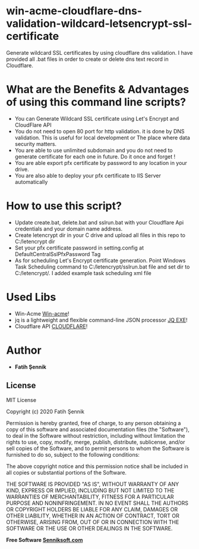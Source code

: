 # win-acme-cloudflare-dns-validation-wildcard-letsencrypt-ssl-certificate
Generate wildcard SSL certificates by using cloudflare dns validation. I have provided all .bat files in order to create or delete dns text record in Cloudflare.


# What are the Benefits & Advantages of using this command line scripts?
 - You can Generate Wildcard SSL certificate using Let's Encrypt and CloudFlare API 
 - You do not need to open 80 port for http validation. it is done by DNS validation. This is useful for local development or The place where data security matters.
 - You are able to use unlimited subdomain and you do not need to generate certificate for each one in future. Do it once and forget !
 - You are able export pfx certificate by password to any location in your drive. 
 - You are also able to deploy your pfx certificate to IIS Server automatically
 
 
# How to use this script?
 - Update create.bat, delete.bat and sslrun.bat with your Cloudflare Api credentials and your domain name address.
 - Create letencrypt dir in your C drive and upload all files in this repo to C:/letencrypt dir
 - Set your pfx certificate password in setting.config at DefaultCentralSslPfxPassword Tag
 - As for scheduling Let's Encrypt certificate generation. Point Windows Task Scheduling command to C:/letencrypt/sslrun.bat file and set dir to C:/letencrypt/. I added example task scheduling xml file

# Used Libs
 - Win-Acme [Win-acme](https://www.win-acme.com/)!
 - jq is a lightweight and flexible command-line JSON processor [JQ EXE](https://stedolan.github.io/jq/)!
 - Cloudflare API [CLOUDFLARE](https://www.cloudflare.com/)!


# Author

* **Fatih Şennik**

License
----
MIT License

Copyright (c) 2020 Fatih Şennik

Permission is hereby granted, free of charge, to any person obtaining a copy
of this software and associated documentation files (the "Software"), to deal
in the Software without restriction, including without limitation the rights
to use, copy, modify, merge, publish, distribute, sublicense, and/or sell
copies of the Software, and to permit persons to whom the Software is
furnished to do so, subject to the following conditions:

The above copyright notice and this permission notice shall be included in all
copies or substantial portions of the Software.

THE SOFTWARE IS PROVIDED "AS IS", WITHOUT WARRANTY OF ANY KIND, EXPRESS OR
IMPLIED, INCLUDING BUT NOT LIMITED TO THE WARRANTIES OF MERCHANTABILITY,
FITNESS FOR A PARTICULAR PURPOSE AND NONINFRINGEMENT. IN NO EVENT SHALL THE
AUTHORS OR COPYRIGHT HOLDERS BE LIABLE FOR ANY CLAIM, DAMAGES OR OTHER
LIABILITY, WHETHER IN AN ACTION OF CONTRACT, TORT OR OTHERWISE, ARISING FROM,
OUT OF OR IN CONNECTION WITH THE SOFTWARE OR THE USE OR OTHER DEALINGS IN THE
SOFTWARE.

**Free Software [Senniksoft.com](http://www.senniksoft.com/)**

